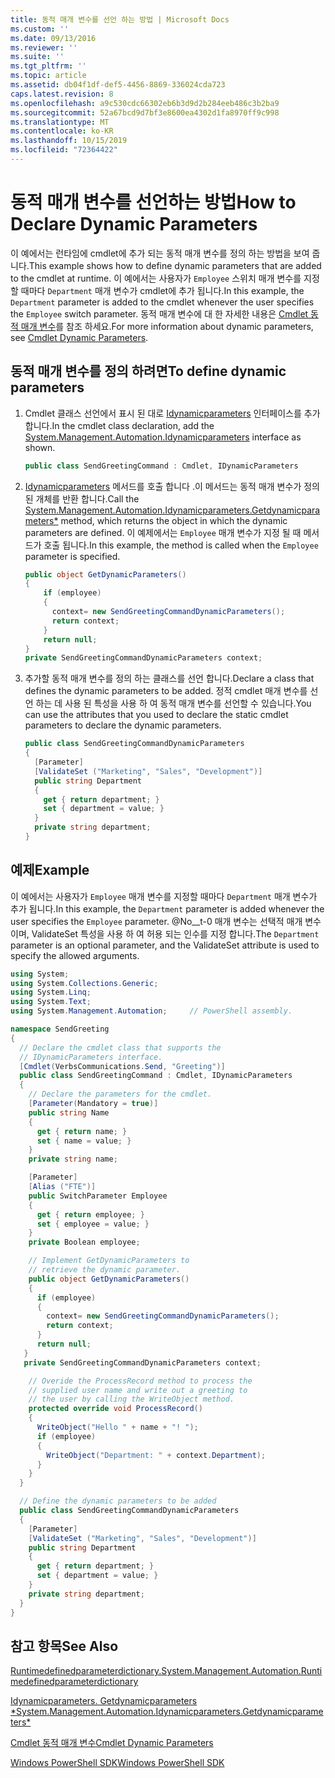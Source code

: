 ```yaml
---
title: 동적 매개 변수를 선언 하는 방법 | Microsoft Docs
ms.custom: ''
ms.date: 09/13/2016
ms.reviewer: ''
ms.suite: ''
ms.tgt_pltfrm: ''
ms.topic: article
ms.assetid: db04f1df-def5-4456-8869-336024cda723
caps.latest.revision: 8
ms.openlocfilehash: a9c530cdc66302eb6b3d9d2b284eeb486c3b2ba9
ms.sourcegitcommit: 52a67bcd9d7bf3e8600ea4302d1fa8970ff9c998
ms.translationtype: MT
ms.contentlocale: ko-KR
ms.lasthandoff: 10/15/2019
ms.locfileid: "72364422"
---
```

# <a name="how-to-declare-dynamic-parameters"></a><span data-ttu-id="942c4-102">동적 매개 변수를 선언하는 방법</span><span class="sxs-lookup"><span data-stu-id="942c4-102">How to Declare Dynamic Parameters</span></span>

<span data-ttu-id="942c4-103">이 예에서는 런타임에 cmdlet에 추가 되는 동적 매개 변수를 정의 하는 방법을 보여 줍니다.</span><span class="sxs-lookup"><span data-stu-id="942c4-103">This example shows how to define dynamic parameters that are added to the cmdlet at runtime.</span></span> <span data-ttu-id="942c4-104">이 예에서는 사용자가 `Employee` 스위치 매개 변수를 지정할 때마다 `Department` 매개 변수가 cmdlet에 추가 됩니다.</span><span class="sxs-lookup"><span data-stu-id="942c4-104">In this example, the `Department` parameter is added to the cmdlet whenever the user specifies the `Employee` switch parameter.</span></span> <span data-ttu-id="942c4-105">동적 매개 변수에 대 한 자세한 내용은 [Cmdlet 동적 매개 변수](./cmdlet-dynamic-parameters.md)를 참조 하세요.</span><span class="sxs-lookup"><span data-stu-id="942c4-105">For more information about dynamic parameters, see [Cmdlet Dynamic Parameters](./cmdlet-dynamic-parameters.md).</span></span>

## <a name="to-define-dynamic-parameters"></a><span data-ttu-id="942c4-106">동적 매개 변수를 정의 하려면</span><span class="sxs-lookup"><span data-stu-id="942c4-106">To define dynamic parameters</span></span>

1. <span data-ttu-id="942c4-107">Cmdlet 클래스 선언에서 표시 된 대로 [Idynamicparameters](/dotnet/api/System.Management.Automation.IDynamicParameters) 인터페이스를 추가 합니다.</span><span class="sxs-lookup"><span data-stu-id="942c4-107">In the cmdlet class declaration, add the [System.Management.Automation.Idynamicparameters](/dotnet/api/System.Management.Automation.IDynamicParameters) interface as shown.</span></span>

   ```csharp
   public class SendGreetingCommand : Cmdlet, IDynamicParameters
   ```

2. <span data-ttu-id="942c4-108">[Idynamicparameters](/dotnet/api/System.Management.Automation.IDynamicParameters.GetDynamicParameters) 메서드를 호출 합니다 .이 메서드는 동적 매개 변수가 정의 된 개체를 반환 합니다.</span><span class="sxs-lookup"><span data-stu-id="942c4-108">Call the [System.Management.Automation.Idynamicparameters.Getdynamicparameters\*](/dotnet/api/System.Management.Automation.IDynamicParameters.GetDynamicParameters) method, which returns the object in which the dynamic parameters are defined.</span></span> <span data-ttu-id="942c4-109">이 예제에서는 `Employee` 매개 변수가 지정 될 때 메서드가 호출 됩니다.</span><span class="sxs-lookup"><span data-stu-id="942c4-109">In this example, the method is called when the `Employee` parameter is specified.</span></span>

   ```csharp
   public object GetDynamicParameters()
   {
       if (employee)
       {
         context= new SendGreetingCommandDynamicParameters();
         return context;
       }
       return null;
   }
   private SendGreetingCommandDynamicParameters context;
   ```

3. <span data-ttu-id="942c4-110">추가할 동적 매개 변수를 정의 하는 클래스를 선언 합니다.</span><span class="sxs-lookup"><span data-stu-id="942c4-110">Declare a class that defines the dynamic parameters to be added.</span></span> <span data-ttu-id="942c4-111">정적 cmdlet 매개 변수를 선언 하는 데 사용 된 특성을 사용 하 여 동적 매개 변수를 선언할 수 있습니다.</span><span class="sxs-lookup"><span data-stu-id="942c4-111">You can use the attributes that you used to declare the static cmdlet parameters to declare the dynamic parameters.</span></span>

   ```csharp
   public class SendGreetingCommandDynamicParameters
   {
     [Parameter]
     [ValidateSet ("Marketing", "Sales", "Development")]
     public string Department
     {
       get { return department; }
       set { department = value; }
     }
     private string department;
   }
   ```

## <a name="example"></a><span data-ttu-id="942c4-112">예제</span><span class="sxs-lookup"><span data-stu-id="942c4-112">Example</span></span>

<span data-ttu-id="942c4-113">이 예에서는 사용자가 `Employee` 매개 변수를 지정할 때마다 `Department` 매개 변수가 추가 됩니다.</span><span class="sxs-lookup"><span data-stu-id="942c4-113">In this example, the `Department` parameter is added whenever the user specifies the `Employee` parameter.</span></span> <span data-ttu-id="942c4-114">@No__t-0 매개 변수는 선택적 매개 변수 이며, ValidateSet 특성을 사용 하 여 허용 되는 인수를 지정 합니다.</span><span class="sxs-lookup"><span data-stu-id="942c4-114">The `Department` parameter is an optional parameter, and the ValidateSet attribute is used to specify the allowed arguments.</span></span>

```csharp
using System;
using System.Collections.Generic;
using System.Linq;
using System.Text;
using System.Management.Automation;     // PowerShell assembly.

namespace SendGreeting
{
  // Declare the cmdlet class that supports the
  // IDynamicParameters interface.
  [Cmdlet(VerbsCommunications.Send, "Greeting")]
  public class SendGreetingCommand : Cmdlet, IDynamicParameters
  {
    // Declare the parameters for the cmdlet.
    [Parameter(Mandatory = true)]
    public string Name
    {
      get { return name; }
      set { name = value; }
    }
    private string name;

    [Parameter]
    [Alias ("FTE")]
    public SwitchParameter Employee
    {
      get { return employee; }
      set { employee = value; }
    }
    private Boolean employee;

    // Implement GetDynamicParameters to
    // retrieve the dynamic parameter.
    public object GetDynamicParameters()
    {
      if (employee)
      {
        context= new SendGreetingCommandDynamicParameters();
        return context;
      }
      return null;
   }
   private SendGreetingCommandDynamicParameters context;

    // Overide the ProcessRecord method to process the
    // supplied user name and write out a greeting to
    // the user by calling the WriteObject method.
    protected override void ProcessRecord()
    {
      WriteObject("Hello " + name + "! ");
      if (employee)
      {
        WriteObject("Department: " + context.Department);
      }
    }
  }

  // Define the dynamic parameters to be added
  public class SendGreetingCommandDynamicParameters
  {
    [Parameter]
    [ValidateSet ("Marketing", "Sales", "Development")]
    public string Department
    {
      get { return department; }
      set { department = value; }
    }
    private string department;
  }
}
```

## <a name="see-also"></a><span data-ttu-id="942c4-115">참고 항목</span><span class="sxs-lookup"><span data-stu-id="942c4-115">See Also</span></span>

[<span data-ttu-id="942c4-116">Runtimedefinedparameterdictionary.</span><span class="sxs-lookup"><span data-stu-id="942c4-116">System.Management.Automation.Runtimedefinedparameterdictionary</span></span>](/dotnet/api/System.Management.Automation.RuntimeDefinedParameterDictionary)

[<span data-ttu-id="942c4-117">Idynamicparameters. Getdynamicparameters \*</span><span class="sxs-lookup"><span data-stu-id="942c4-117">System.Management.Automation.Idynamicparameters.Getdynamicparameters\*</span></span>](/dotnet/api/System.Management.Automation.IDynamicParameters.GetDynamicParameters)

[<span data-ttu-id="942c4-118">Cmdlet 동적 매개 변수</span><span class="sxs-lookup"><span data-stu-id="942c4-118">Cmdlet Dynamic Parameters</span></span>](./cmdlet-dynamic-parameters.md)

[<span data-ttu-id="942c4-119">Windows PowerShell SDK</span><span class="sxs-lookup"><span data-stu-id="942c4-119">Windows PowerShell SDK</span></span>](../windows-powershell-reference.md)
